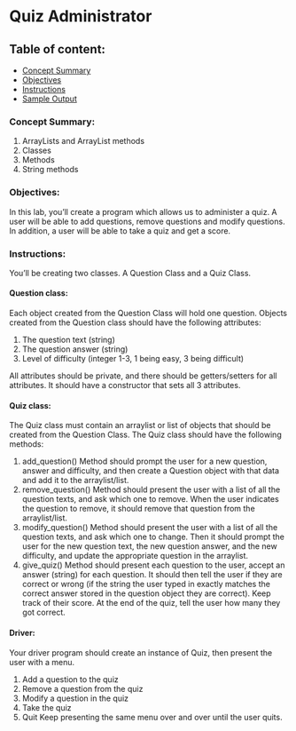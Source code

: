 # Quiz Administrator

## Table of content:
* [Concept Summary](#concept-summary)
* [Objectives](#objectives)
* [Instructions](#instructions)
* [Sample Output](#sample-output)

### Concept Summary:

1. ArrayLists and ArrayList methods
2. Classes
3. Methods
4. String methods

### Objectives:
In this lab, you’ll create a program which allows us to administer a quiz. A user will be able to
add questions, remove questions and modify questions. In addition, a user will be able to take a
quiz and get a score.


### Instructions:
You’ll be creating two classes. A Question Class and a Quiz Class.

#### Question class:
Each object created from the Question Class will hold one question. Objects created from the
Question class should have the following attributes:
1. The question text (string)
2. The question answer (string)
3. Level of difficulty (integer 1-3, 1 being easy, 3 being difficult)

All attributes should be private, and there should be getters/setters for all attributes. It should
have a constructor that sets all 3 attributes.

#### Quiz class:
The Quiz class must contain an arraylist or list of objects that should be created from the
Question Class. The Quiz class should have the following methods:
1. add_question() Method should prompt the user for a new question, answer and difficulty,
and then create a Question object with that data and add it to the arraylist/list.
2. remove_question() Method should present the user with a list of all the question texts,
and ask which one to remove. When the user indicates the question to remove, it should
remove that question from the arraylist/list.
3. modify_question() Method should present the user with a list of all the question texts, and
ask which one to change. Then it should prompt the user for the new question text, the
new question answer, and the new difficulty, and update the appropriate question in the
arraylist.
4. give_quiz() Method should present each question to the user, accept an answer (string)
for each question. It should then tell the user if they are correct or wrong (if the string the
user typed in exactly matches the correct answer stored in the question object they are
correct). Keep track of their score. At the end of the quiz, tell the user how many they
got correct.

#### Driver:
Your driver program should create an instance of Quiz, then present the user with a menu.
1. Add a question to the quiz
2. Remove a question from the quiz
3. Modify a question in the quiz
4. Take the quiz
5. Quit
Keep presenting the same menu over and over until the user quits.
